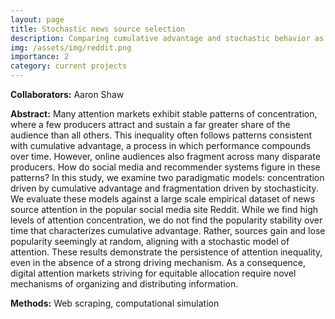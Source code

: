 ```yaml
---
layout: page
title: Stochastic news source selection
description: Comparing cumulative advantage and stochastic behavior as models for news source selection on Reddit
img: /assets/img/reddit.png
importance: 2
category: current projects
---
```


**Collaborators:** Aaron Shaw

**Abstract:** Many attention markets exhibit stable patterns of concentration, where a few producers attract and sustain a far greater share of the audience than all others. This inequality often follows patterns consistent with cumulative advantage, a process in which performance compounds over time. However, online audiences also fragment across many disparate producers. How do social media and recommender systems figure in these patterns? In this study, we examine two paradigmatic models: concentration driven by cumulative advantage and fragmentation driven by stochasticity. We evaluate these models against a large scale empirical dataset of news source attention in the popular social media site Reddit. While we find high levels of attention concentration, we do not find the popularity stability over time that characterizes cumulative advantage. Rather, sources gain and lose popularity seemingly at random, aligning with a stochastic model of attention. These results demonstrate the persistence of attention inequality, even in the absence of a strong driving mechanism. As a consequence, digital attention markets striving for equitable allocation require novel mechanisms of organizing and distributing information.

**Methods:** Web scraping, computational simulation
